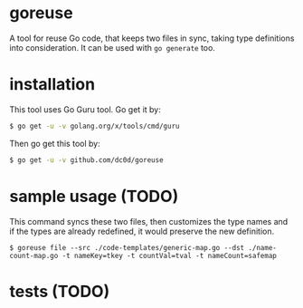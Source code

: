 # goreuse
A tool for reuse Go code, that keeps two files in sync, taking type definitions into consideration. It can be used with `go generate` too.

# installation

This tool uses Go Guru tool. Go get it by:

```bash
$ go get -u -v golang.org/x/tools/cmd/guru
```

Then go get this tool by:

```bash
$ go get -u -v github.com/dc0d/goreuse
```

# sample usage (TODO)

This command syncs these two files, then customizes the type names and if the types are already redefined, it would preserve the new definition.

```
$ goreuse file --src ./code-templates/generic-map.go --dst ./name-count-map.go -t nameKey=tkey -t countVal=tval -t nameCount=safemap
```

# tests (TODO)